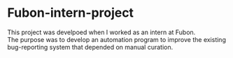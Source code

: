 # Fubon-intern-project  
This project was develpoed when I worked as an intern at Fubon.  
The purpose was to develop an automation program to improve the existing bug-reporting system that depended on manual curation.

